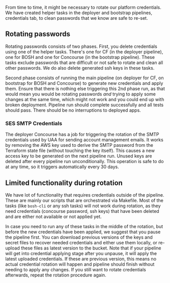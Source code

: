From time to time, it might be necessary to rotate our platform credentials. We have created helper tasks in the deployer and bootstrap pipelines, credentials tab, to clean passwords that we know are safe to re-set.

## Rotating passwords

Rotating passwords consists of two phases. First, you delete credentials using one of the helper tasks. There's one for CF (in the deployer pipeline), one for BOSH and one for Concourse (in the bootstrap pipeline). These tasks exclude passwords that are difficult or not safe to rotate and clean all other passwords. We do also delete generated ssh keys in these tasks.

Second phase consists of running the main pipeline (on deployer for CF, on bootstrap for BOSH and Concourse) to generate new credentials and apply them. Ensure that there is nothing else triggering this 2nd phase run, as that would mean you would be rotating passwords _and_ trying to apply some changes at the same time, which might not work and you could end up with broken deployment. Pipeline run should complete successfully and all tests should pass. There should be no interruptions to deployed apps.

### SES SMTP Credentials

The deployer Concourse has a job for triggering the rotation of the SMTP credentials used by UAA for sending account management emails. It works by removing the AWS key used to derive the SMTP password from the Terraform state file (without touching the key itself). This causes a new access key to be generated on the next pipeline run. Unused keys are deleted after every pipeline run unconditionally. This operation is safe to do at any time, so it triggers automatically every 30 days.

## Limited functionality during rotation

We have lot of functionality that requires credentials outside of the pipeline. These are mainly our scripts that are orchestrated via Makefile. Most of the tasks (like `bosh-cli` or any ssh tasks) will not work during rotation, as they need credentials (concourse password, ssh keys) that have been deleted and are either not available or not applied yet.

In case you need to run any of these tasks in the middle of the rotation, but before the new credentials have been applied, we suggest that you pause the pipeline first. You can download previous versions of the keys and secret files to recover needed credentials and either use them locally, or re-upload these files as latest version to the bucket. Note that if your pipeline will get into credential applying stage after you unpause, it will apply the latest uploaded credentials. If these are previous version, this means no actual credential rotation will happen and pipeline should finish without needing to apply any changes. If you still want to rotate credentials afterwards, repeat the rotation procedure again.
